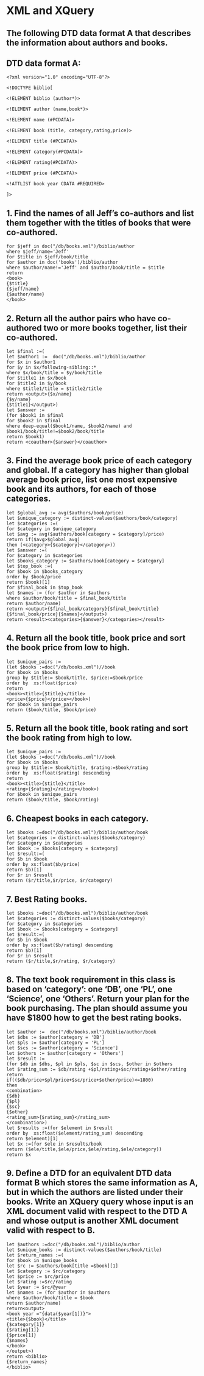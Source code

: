# XML and XQuery


## The following DTD data format A that describes the information about authors and books.

## DTD data format A:

```
<?xml version="1.0" encoding="UTF-8"?>

<!DOCTYPE biblio[

<!ELEMENT biblio (author*)>

<!ELEMENT author (name,book*)>

<!ELEMENT name (#PCDATA)>

<!ELEMENT book (title, category,rating,price)>

<!ELEMENT title (#PCDATA)>

<!ELEMENT category(#PCDATA)>

<!ELEMENT rating(#PCDATA)>

<!ELEMENT price (#PCDATA)>

<!ATTLIST book year CDATA #REQUIRED>

]>
```

## 1. Find the names of all Jeff’s co-authors and list them together with the titles of books that were co-authored.
```
for $jeff in doc("/db/books.xml")/biblio/author
where $jeff/name='Jeff'
for $title in $jeff/book/title
for $author in doc('books')/biblio/author
where $author/name!='Jeff' and $author/book/title = $title
return
<book>
{$title}
{$jeff/name}
{$author/name}
</book>
```

## 2. Return all the author pairs who have co-authored two or more books together, list their co-authored.
```
let $final :=(
let $author1 :=  doc("/db/books.xml")/biblio/author
for $x in $author1
for $y in $x/following-sibling::*
where $x/book/title = $y/book/title
for $title1 in $x/book
for $title2 in $y/book
where $title1/title = $title2/title
return <output>{$x/name}
{$y/name}
{$title1}</output>)
let $answer :=
(for $book1 in $final
for $book2 in $final
where deep-equal($book1/name, $book2/name) and  $book1/book/title!=$book2/book/title
return $book1)
return <coauthor>{$answer}</coauthor>
```

## 3. Find the average book price of each category and global. If a category has higher than global average book price, list one most expensive book and its authors, for each of those categories.
```let $authors := doc("/db/books.xml")/biblio/author
let $global_avg := avg($authors/book/price)
let $unique_category := distinct-values($authors/book/category)
let $categories :=(
for $category in $unique_category
let $avg := avg($authors/book[category = $category]/price)
return if($avg>$global_avg)
then (<category>{$category}</category>))
let $answer :=(
for $category in $categories
let $books_category := $authors/book[category = $category]
let $top_book :=(
for $book in $books_category
order by $book/price 
return $book)[1]
for $final_book in $top_book
let $names := (for $author in $authors
where $author/book/title = $final_book/title
return $author/name)
return <output>{$final_book/category}{$final_book/title}{$final_book/price}{$names}</output>)
return <result><categories>{$answer}</categories></result>
```

## 4. Return all the book title, book price and sort the book price from low to high.
```
let $unique_pairs :=
(let $books :=doc("/db/books.xml")//book
for $book in $books
group by $title:= $book/title, $price:=$book/price 
order by  xs:float($price)
return 
<book><title>{$title}</title>
<price>{$price}</price></book>)
for $book in $unique_pairs
return ($book/title, $book/price)
```
## 5. Return all the book title, book rating and sort the book rating from high to low.
```
let $unique_pairs :=
(let $books :=doc("/db/books.xml")//book
for $book in $books
group by $title:= $book/title, $rating:=$book/rating 
order by  xs:float($rating) descending
return 
<book><title>{$title}</title>
<rating>{$rating}</rating></book>)
for $book in $unique_pairs
return ($book/title, $book/rating)
```

## 6. Cheapest books in each category.
```
let $books :=doc("/db/books.xml")/biblio/author/book
let $categories := distinct-values($books/category)
for $category in $categories
let $book := $books[category = $category]
let $result:=(
for $b in $book
order by xs:float($b/price)
return $b)[1]
for $r in $result
return ($r/title,$r/price, $r/category)
```

## 7. Best Rating books.
```
let $books :=doc("/db/books.xml")/biblio/author/book
let $categories := distinct-values($books/category)
for $category in $categories
let $book := $books[category = $category]
let $result:=(
for $b in $book
order by xs:float($b/rating) descending
return $b)[1]
for $r in $result
return ($r/title,$r/rating, $r/category)
```

## 8. The text book requirement in this class is based on ‘category’: one ‘DB’, one ‘PL’, one ‘Science’, one ‘Others’. Return your plan for the book purchasing. The plan should assume you have $1800 how to get the best rating books.
```
let $author :=  doc("/db/books.xml")/biblio/author/book
let $dbs := $author[category = 'DB']
let $pls := $author[category = 'PL']
let $scs := $author[category = 'Science']
let $others := $author[category = 'Others']
let $result :=
(for $db in $dbs, $pl in $pls, $sc in $scs, $other in $others
let $rating_sum := $db/rating +$pl/rating+$sc/rating+$other/rating
return 
if(($db/price+$pl/price+$sc/price+$other/price)<=1800)
then
<combination>
{$db}
{$pl}
{$sc}
{$other}
<rating_sum>{$rating_sum}</rating_sum>
</combination>)
let $results :=(for $element in $result
order by  xs:float($element/rating_sum) descending
return $element)[1]
let $x :=(for $ele in $results/book
return ($ele/title,$ele/price,$ele/rating,$ele/category))
return $x
```

## 9. Define a DTD for an equivalent DTD data format B which stores the same information as A, but in which the authors are listed under their books. Write an XQuery query whose input is an XML document valid with respect to the DTD A and whose output is another XML document valid with respect to B.
```
let $authors :=doc("/db/books.xml")/biblio/author
let $unique_books := distinct-values($authors/book/title)
let $return_names :=(
for $book in $unique_books
let $rc := $authors/book[title =$book][1]
let $category := $rc/category
let $price := $rc/price
let $rating :=$rc/rating
let $year := $rc/@year
let $names := (for $author in $authors
where $author/book/title = $book
return $author/name)
return<output>
<book year ="{data($year[1])}">
<title>{$book}</title>
{$category[1]}
{$rating[1]}
{$price[1]}
{$names}
</book>
</output>)
return <biblio>
{$return_names}
</biblio>
```




